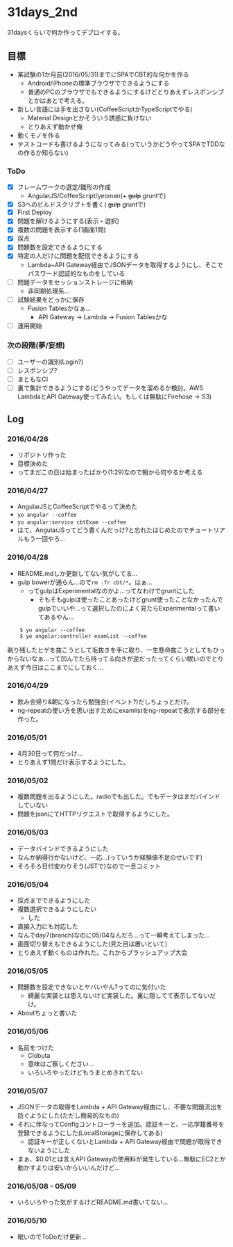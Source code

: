 # 31days_2nd

31daysくらいで何か作ってデプロイする。

## 目標

* 某試験の1か月前(2016/05/31)までにSPAでCBT的な何かを作る
  * Android/iPhoneの標準ブラウザでできるようにする
  * 普通のPCのブラウザでもできるようにするけどとりあえずレスポンシブとかはあとで考える。
* 新しい言語には手を出さない(CoffeeScriptかTypeScriptでやる)
  * Material Designとかそういう誘惑に負けない
  * とりあえず動かせ俺
* 動くモノを作る
* テストコードも書けるようになってみる(っていうかどうやってSPAでTDDなの作るか知らない)

### ToDo

* [x] フレームワークの選定/雛形の作成
  * AngularJS/CoffeeScript/yeoman(+ ~~gulp~~ gruntで)
* [x] S3へのビルドスクリプトを書く( ~~gulp~~ gruntで)
* [x] First Deploy
* [x] 問題を解けるようにする(表示・選択)
* [x] 複数の問題を表示する(1画面1問)
* [x] 採点
* [x] 問題数を設定できるようにする
* [x] 特定の人だけに問題を配信できるようにする
  * Lambda+API Gateway経由でJSONデータを取得するようにし、そこでパスワード認証的なものをしている
* [ ] 問題データをセッションストレージに格納
  * 非同期処理系…
* [ ] 試験結果をどっかに保存
  * Fusion Tablesかなぁ…
    * API Gateway →  Lambda →  Fusion Tablesかな
* [ ] 運用開始

### 次の段階(夢/妄想)

* [ ] ユーザーの識別(Login?)
* [ ] レスポンシブ?
* [ ] まともなCI
* [ ] 裏で集計できるようにする(どうやってデータを溜めるか検討。AWS LambdaとAPI Gateway使ってみたい。もしくは無駄にFirehose → S3)

## Log

### 2016/04/26

* リポジトリ作った
* 目標決めた
* ってまだこの日は始まったばかり(1:29)なので朝から何やるか考える

### 2016/04/27

* AngularJSとCoffeeScriptでやるって決めた
* `yo angular --coffee`
* `yo angular:service cbtExam --coffee`
* はて、AngularJSってどう書くんだっけ?と忘れたはじめたのでチュートリアルもう一回やろ…

### 2016/04/28

* README.mdしか更新してない気がしてる…
* gulp bowerが通らん…ので`rm -fr cbt/*`。はぁ…
  * ってgulpはExperimentalなのかよ…ってなわけでgruntにした
    * そもそもgulpは使ったことあったけどgrunt使ったことなかったんでgulpでいいや…って選択したのによく見たらExperimentalって書いてあるやん…

```
    $ yo angular --coffee
    $ yo angular:controller examlist --coffee
```

剃り残したヒゲを抜こうとして毛抜きを手に取り、一生懸命抜こうとしてもひっからないなぁ…って凹んでたら持ってる向きが逆だったってくらい眠いのでとりあえず今日はここまでにしておく…

### 2016/04/29

* 飲み会帰り&朝になったら勉強会(イベント?)だしちょっとだけ。
* ng-repeatの使い方を思い出すためにexamlistをng-repeatで表示する部分を作った。

### 2016/05/01

* 4月30日って何だっけ…
* とりあえず1問だけ表示するようにした。

### 2016/05/02

* 複数問題を出るようにした。radioでも出した。でもデータはまだバインドしていない
* 問題をjsonにてHTTPリクエストで取得するようにした。

### 2016/05/03

* データバインドできるようにした
* なんか納得行かないけど、一応…(っていうか経験値不足のせいです)
* そろそろ日付変わりそう(JSTで)なので一旦コミット

### 2016/05/04

* 採点までできるようにした
* 複数選択できるようにしたい
  * した
* 直接入力にも対応した
* なんでday7(branch)なのに05/04なんだろ…って一瞬考えてしまった…
* 画面切り替えもできるようにした(見た目は置いといて)
* とりあえず動くものは作れた。これからブラッシュアップ大会

### 2016/05/05

* 問題数を設定できないとヤバいやん?ってのに気付いた
  * 綺麗な実装とは思えないけど実装した。裏に隠してて表示してないだけ。
* Aboutちょっと書いた


### 2016/05/06

* 名前をつけた
  * Clobuta
  * 意味はご察しください…
  * いろいろやったけどもうまとめきれてない

### 2016/05/07

* JSONデータの取得をLambda + API Gateway経由にし、不要な問題流出を防ぐようにした(ただし簡易的なもの)
* それに伴なってConfigコントローラーを追加。認証キーと、一応学籍番号を登録できるようにした(LocalStorageに保存してある)
  * 認証キーが正しくないとLambda + API Gateway経由で問題が取得できないようにした
* まぁ、$0.01とは言えAPI Gatewayの使用料が発生している…無駄にEC2とか動かすよりは安いからいいんだけど…

### 2016/05/08 - 05/09

* いろいろやった気がするけどREADME.md書いてない…

### 2016/05/10

* 眠いのでToDoだけ更新…

